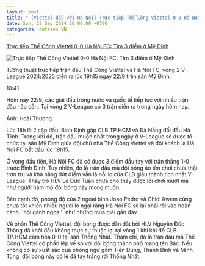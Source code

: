 ```yaml
---
layout: post
title: " [Viettel đấu với Hà Nội] Trực tiếp Thể Công Viettel 0-0 Hà Nội FC: Tìm 3 điểm ở Mỹ Đình"
date: Sun, 22 Sep 2024 20:00:00 +0700
categories: entries VN
---
```

[Trực tiếp Thể Công Viettel 0-0 Hà Nội FC: Tìm 3 điểm ở Mỹ Đình](https://vov.vn/the-thao/truc-tiep-the-cong-viettel-0-0-ha-noi-fc-tim-3-diem-o-my-dinh-post1123165.vov)

![Trực tiếp Thể Công Viettel 0-0 Hà Nội FC: Tìm 3 điểm ở Mỹ Đình](https://vov-media.emitech.vn/sites/default/files/styles/og_image/public/2024-09/truc_tiep_the_cong_viettel_vs_ha_noi_fc_16.jpg?v=1727015351)

Tường thuật trực tiếp trận đấu Thể Công Viettel vs Hà Nội FC, vòng 2 V-League 2024/2025 diễn ra lúc 19h15 ngày 22/9 trên sân Mỹ Đình.

10:41

Hôm nay 22/9, các giải đấu trong nước và quốc tế tiếp tục với nhiều trận đấu hấp dẫn. Tại vòng 2 V-League có 3 trận diễn ra trong ngày hôm nay.

Ảnh: Hoài Thương.

Lúc 18h là 2 cặp đấu: Bình Định gặp CLB TP.HCM và Đà Nẵng đối đầu Hà Tĩnh. Trong khi đó, trận đấu muộn nhất trong ngày ở V-League sẽ được tổ chức tại sân Mỹ Đình giữa đội chủ nhà Thể Công Viettel và đội khách là Hà Nội FC bắt đầu lúc 19h15.

Ở vòng đầu tiên, Hà Nội FC đã có được 3 điểm đầu tay với trận thắng 1-0 trước Bình Định. Tuy nhiên, đó là trận đấu mà đội bóng áo tím chơi chưa thật trơn tru và khả năng dứt điểm vẫn là nỗi lo của CLB giàu thành tích nhất V-League. Thầy trò HLV Lê Đức Tuấn chưa cho thấy được lối chơi mượt mà như người hâm mộ đội bóng này mong muốn.

Bên cạnh đó, phong độ của 2 ngoại binh Joao Pedro và Chidi Kwem cũng chưa tốt khiến nhiều người lo ngại rằng Hà Nội FC sẽ lại phải rời vào hoàn cảnh ''nội gánh ngoại'' như những mùa giải gần đây.

Về phần Thể Công Viettel, đội bóng được dẫn dắt bởi HLV Nguyễn Đức Thăng đã khởi đầu không thực sự thuận lợi tại vòng 1 khi khi để CLB TP.HCM cầm hòa 0-0 tại sân Thống Nhất. Thậm chí, đó là trận đấu mà Thể Công Viettel có phần lép vế so với đội bóng thành phố mang tên Bác. Nếu không có sự xuất sắc của phòng ngự gồm Tiến Dũng, Thanh Bình và Minh Tùng, đội bóng này có lẽ đã tay trắng rời Thống Nhất.

